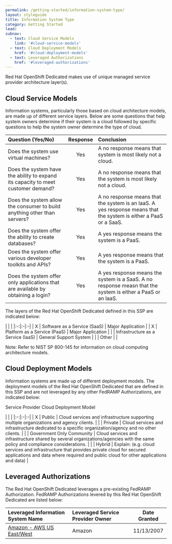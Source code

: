 ```yaml
---
permalink: /getting-started/information-system-type/
layout: styleguide
title: Information System Type
category: Getting Started
lead:
subnav:
  - text: Cloud Service Models
    link: '#cloud-service-models'
  - text: Cloud Deployment Models
    href: '#cloud-deployment-models'
  - text: Leveraged Authorizations
    href: '#leveraged-authorizations'
---
```


Red Hat OpenShift Dedicated makes use of unique managed service provider architecture layer(s).

## Cloud Service Models
Information systems, particularly those based on cloud architecture models, are made up of different service layers. Below are some questions that help system owners determine if their system is a cloud followed by specific questions to help the system owner determine the type of cloud.

| Question (Yes/No) | Response | Conclusion |
|:------------------|:--------:|:-----------|
| Does the system use virtual machines? | Yes | A no response means that system is most likely not a cloud.|
| Does the system have the ability to expand its capacity to meet customer demand? | Yes | A no response means that the system is most likely not a cloud. | 
| Does the system allow the consumer to build anything other than servers? | Yes | A no response means that the system is an IaaS. A yes response means that the system is either a PaaS or a SaaS.|
| Does the system offer the ability to create databases? | Yes | A yes response means the system is a PaaS. |
| Does the system offer various developer toolkits and APIs? | Yes | A yes response means that the system is a PaaS. |
| Does the system offer only applications that are available by obtaining a login? | Yes | A yes response means the system is a SaaS. A no response measn that the system is either a PaaS or an IaaS. |

The layers of the Red Hat OpenShift Dedicated defined in this SSP are indicated below:

| | |
|:-:|:-|:-|
| X | Software as a Service (SaaS) | Major Application |
| X | Platform as a Service (PaaS) | Major Application |
| | Infrastructure as a Service (IaaS) | General Support System |
| | Other | |

Note: Refer to NIST SP 800-145 for information on cloud computing architecture models.

## Cloud Deployment Models
Information systems are made up of different deployment models. The deployment models of the Red Hat OpenShift Dedicated that are defined in this SSP and are not leveraged by any other FedRAMP Authorizations, are indicated below:

Service Provider Cloud Deployment Model

| | |
|:-:|:-|:-|
| X | Public | Cloud services and infrastructure supporting multiple organizations and agency clients. |
| | Private | Cloud services and infrastructure dedicated to a specific organization/agency and no other clients. |
| | Government Only Community | Cloud services and infrastructure shared by several organizations/agencies with the same policy and compliance considerations. |
| | Hybrid | Explain: (e.g. cloud services and infrastructure that provides private cloud for secured applications and data where required and public cloud for other applications and data) |

## Leveraged Authorizations
The Red Hat OpenShift Dedicated leverages a pre-existing FedRAMP Authorization. FedRAMP Authorizations levered by this Red Hat OpenShift Dedicated are listed below:


| Leveraged Information System Name | Leveraged Service Provider Owner | Date Granted |
|:----------------------------------|:---------------------------------|:------------:|
| [Amazon - AWS US East/West](https://marketplace.fedramp.gov/#/product/aws-us-eastwest?sort=productName&productNameSearch=amazon) | Amazon | 11/13/2007 |